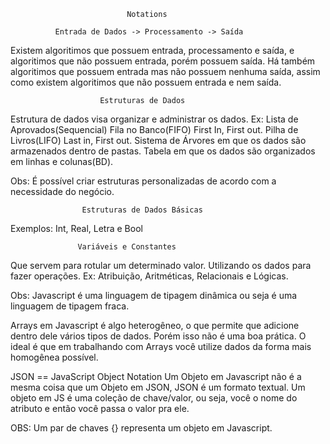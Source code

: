                               Notations
                              
              Entrada de Dados -> Processamento -> Saída
 
 Existem algoritimos que possuem entrada, processamento e saída, e algoritimos que não possuem entrada, porém possuem saída. Há também algoritimos que possuem entrada mas não possuem nenhuma saída, assim como existem algoritimos que não possuem entrada e nem saída.
 
                        Estruturas de Dados
                        
Estrutura de dados visa organizar e administrar os dados.
Ex: Lista de Aprovados(Sequencial)
    Fila no Banco(FIFO) First In, First out.
    Pilha de Livros(LIFO) Last in, First out.
    Sistema de Árvores em que os dados são armazenados dentro de pastas.
    Tabela em que os dados são organizados em linhas e colunas(BD).
    
Obs: É possível criar estruturas personalizadas de acordo com a necessidade do negócio.
    
                    Estruturas de Dados Básicas
                   
Exemplos: Int, Real, Letra e Bool

	               Variáveis e Constantes
	             
Que servem para rotular um determinado valor. Utilizando  os dados para fazer operações.
Ex: Atribuição, Aritméticas, Relacionais e Lógicas.


Obs: Javascript é uma linguagem de tipagem dinâmica ou seja é uma linguagem de tipagem fraca.

Arrays em Javascript é algo heterogêneo, o que permite que adicione dentro dele vários tipos de dados. Porém isso não
é uma boa prática. O ideal é que em trabalhando com Arrays você utilize dados da forma mais homogênea possível.

JSON == JavaScript Object Notation 
Um Objeto em Javascript não é a mesma coisa que um Objeto em JSON, JSON é um formato textual. Um objeto em JS é uma coleção
de chave/valor, ou seja, você o nome do atributo e então você passa o valor pra ele.

OBS: Um par de chaves {} representa um objeto em Javascript.
                             

